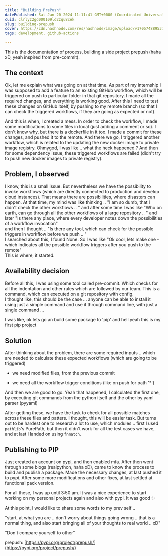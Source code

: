 ```yaml
---
title: "Building PrePush"
datePublished: Sat Jan 20 2024 11:11:41 GMT+0000 (Coordinated Universal Time)
cuid: clrlyz2gd000109ld2zqu8cek
slug: building-prepush
cover: https://cdn.hashnode.com/res/hashnode/image/upload/v1705748895372/7efb48e9-8503-48d8-a192-7a888e0b295b.png
tags: development, github-actions

---
```


This is the documentation of process, building a side project prepush (haha xD, yeah inspired from pre-commit).

## The context

Ok, let me explain what was going on at that time. As part of my internship I was supposed to add a feature to an existing GitHub workflow, which will be triggered on push to particular folder in that git repository. I made all the required changes, and everything is working good. After this I need to test these changes on GitHub itself, by pushing to my remote branch (so that I can check the triggered workflows, if they are going as expected or not).

And this is when, I created a mess. In order to check the workflow, I made some modifications to some files in local (just adding a comment or so). I don't know why, but there is a dockerfile in it too. I made a commit for these changes, and pushed it to the remote. And there we go, I triggered another workflow, which is related to the updating the new docker image to private image registry. Ohmygod, I was like .. what the heck happened ? And then for some dependency issue, these triggered workflows are failed (didn't try to push new docker images to private registry).

## Problem, I observed

I know, this is a small issue. But nevertheless we have the possibility to invoke workflows (which are directly connected to production and develop cloud instances). That means there are possibilities, where disasters can happen. At that time, my mind was like thinking .. "I am so dumb, that I didn't check the other workflows .. " and after some time I was like "Who on earth, can go through all the other workflows of a large repository .. " and later "Is there any place, where every developer notes down the possibilities of a workflow invocation"  
and then I thought .. "Is there any tool, which can check for the possible triggers in workflow before we push .. "  
I searched about this, I found None. So I was like "Ok cool, lets make one - which indicates all the possible workflow triggers after you push to the remote"  
This is where, it started.

## Availability decision

Before all this, I was using some tool called pre-commit. Which checks for all the indentation and other rules which are followed by our team. This is a command, which can executed on a git repository with config.  
I thought like, this should be the case ... anyone can be able to install it using just a simple command and use it through command line, with just a single command ...

I was like, ok lets go an build some package to 'pip' and hell yeah this is my first pip project

## Solution

After thinking about the problem, there are some required inputs .. which are needed to calculate these expected workflows (which are going to be triggered)

* we need modified files, from the previous commit
    
* we need all the workflow trigger conditions (like on push for path '\*')
    

And then we are good to go. Yeah that happened, I calculated the first one, by executing git commands from the python itself and the other by yaml parser (pyyaml)

After getting these, we have the task to check for all possible matches across these files and patters. I thought, this will be easier task. But turns out to be hardest one to research a lot to use, which modules .. first I used `pathlib`'s PurePath, but then it didn't work for all the test cases we have, and at last I landed on using `fnmatch`.

## Publishing to PIP

Just created an account on pypi, and then enabled mfa. After then went through some blogs (realpython, haha xD), came to know the process to build and publish a package. Made the necessary changes, at last pushed it to pypi. After some more modifications and other fixes, at last settled at functional pack version.

For all these, I was up until 3:50 am. It was a nice experience to start working on my personal projects again and also with pypi. It was good ✨

At this point, I would like to share some words to my prev self ..

"start, at what you are .. don't worry about things going wrong .. that is a normal thing, and also start bringing all of your thoughts to real world .. xD"

"Don't compare yourself to other"

prepush: [https://pypi.org/project/prepush/](https://pypi.org/project/prepush/)